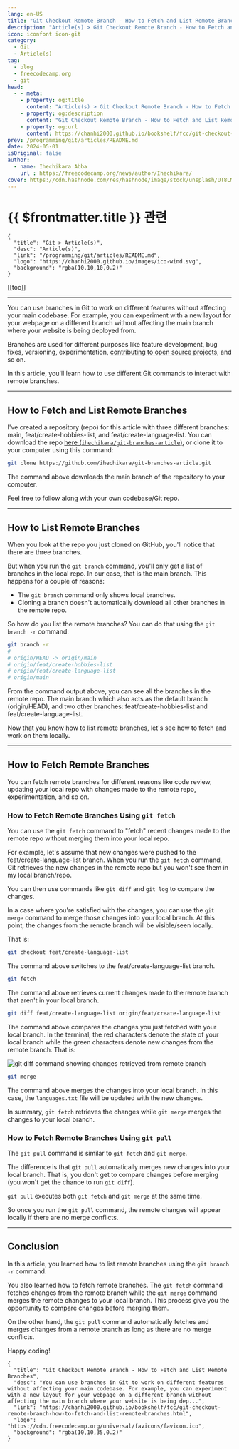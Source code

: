```yaml
---
lang: en-US
title: "Git Checkout Remote Branch - How to Fetch and List Remote Branches"
description: "Article(s) > Git Checkout Remote Branch - How to Fetch and List Remote Branches"
icon: iconfont icon-git
category: 
  - Git
  - Article(s)
tag: 
  - blog
  - freecodecamp.org
  - git
head:
  - - meta:
    - property: og:title
      content: "Article(s) > Git Checkout Remote Branch - How to Fetch and List Remote Branches"
    - property: og:description
      content: "Git Checkout Remote Branch - How to Fetch and List Remote Branches"
    - property: og:url
      content: https://chanhi2000.github.io/bookshelf/fcc/git-checkout-remote-branch-how-to-fetch-and-list-remote-branches.html
prev: /programming/git/articles/README.md
date: 2024-05-01
isOriginal: false
author:
  - name: Ihechikara Abba
    url : https://freecodecamp.org/news/author/Ihechikara/
cover: https://cdn.hashnode.com/res/hashnode/image/stock/unsplash/UT8LMo-wlyk/upload/c907bdb799b1331e27dd68f35a2b2e25.jpeg
---
```


# {{ $frontmatter.title }} 관련

```component VPCard
{
  "title": "Git > Article(s)",
  "desc": "Article(s)",
  "link": "/programming/git/articles/README.md",
  "logo": "https://chanhi2000.github.io/images/ico-wind.svg",
  "background": "rgba(10,10,10,0.2)"
}
```

[[toc]]

---

<SiteInfo
  name="Git Checkout Remote Branch - How to Fetch and List Remote Branches"
  desc="You can use branches in Git to work on different features without affecting your main codebase. For example, you can experiment with a new layout for your webpage on a different branch without affecting the main branch where your website is being dep..."
  url="https://freecodecamp.org/news/git-checkout-remote-branch-how-to-fetch-and-list-remote-branches"
  logo="https://cdn.freecodecamp.org/universal/favicons/favicon.ico"
  preview="https://cdn.hashnode.com/res/hashnode/image/stock/unsplash/UT8LMo-wlyk/upload/c907bdb799b1331e27dd68f35a2b2e25.jpeg"/>

You can use branches in Git to work on different features without affecting your main codebase. For example, you can experiment with a new layout for your webpage on a different branch without affecting the main branch where your website is being deployed from.

Branches are used for different purposes like feature development, bug fixes, versioning, experimentation, [<FontIcon icon="fa-brands fa-free-code-camp"/>contributing to open source projects](https://contribute.freecodecamp.org/#/), and so on.

In this article, you'll learn how to use different Git commands to interact with remote branches.

---

## How to Fetch and List Remote Branches

I've created a repository (repo) for this article with three different branches: main, feat/create-hobbies-list, and feat/create-language-list. You can download the repo [here (<FontIcon icon="iconfont icon-github"/>`ihechikara/git-branches-article`)](https://github.com/ihechikara/git-branches-article), or clone it to your computer using this command:

```sh
git clone https://github.com/ihechikara/git-branches-article.git
```

The command above downloads the main branch of the repository to your computer.

Feel free to follow along with your own codebase/Git repo.

---

## How to List Remote Branches

When you look at the repo you just cloned on GitHub, you'll notice that there are three branches.

But when you run the `git branch` command, you'll only get a list of branches in the local repo. In our case, that is the main branch. This happens for a couple of reasons:

- The `git branch` command only shows local branches.
- Cloning a branch doesn't automatically download all other branches in the remote repo.

So how do you list the remote branches? You can do that using the `git branch -r` command:

```sh
git branch -r
# 
# origin/HEAD -> origin/main
# origin/feat/create-hobbies-list
# origin/feat/create-language-list
# origin/main
```

From the command output above, you can see all the branches in the remote repo. The main branch which also acts as the default branch (origin/HEAD), and two other branches: feat/create-hobbies-list and feat/create-language-list.

Now that you know how to list remote branches, let's see how to fetch and work on them locally.

---

## How to Fetch Remote Branches

You can fetch remote branches for different reasons like code review, updating your local repo with changes made to the remote repo, experimentation, and so on.

### How to Fetch Remote Branches Using `git fetch`

You can use the `git fetch` command to "fetch" recent changes made to the remote repo without merging them into your local repo.

For example, let's assume that new changes were pushed to the feat/create-language-list branch. When you run the `git fetch` command, Git retrieves the new changes in the remote repo but you won't see them in my local branch/repo.

You can then use commands like `git diff` and `git log` to compare the changes.

In a case where you're satisfied with the changes, you can use the `git merge` command to merge those changes into your local branch. At this point, the changes from the remote branch will be visible/seen locally.

That is:

```sh
git checkout feat/create-language-list
```

The command above switches to the feat/create-language-list branch.

```sh
git fetch
```

The command above retrieves current changes made to the remote branch that aren't in your local branch.

```sh
git diff feat/create-language-list origin/feat/create-language-list
```

The command above compares the changes you just fetched with your local branch. In the terminal, the red characters denote the state of your local branch while the green characters denote new changes from the remote branch. That is:

![`git diff` command showing changes retrieved from remote branch](https://cdn.hashnode.com/res/hashnode/image/upload/v1714451407216/fd2ec3a7-a20f-4c1f-94a1-d7e916f183d4.png)

```sh
git merge
```

The command above merges the changes into your local branch. In this case, the <FontIcon icon="fas fa-file-lines"/>`languages.txt` file will be updated with the new changes.

In summary, `git fetch` retrieves the changes while `git merge` merges the changes to your local branch.

### How to Fetch Remote Branches Using `git pull`

The `git pull` command is similar to `git fetch` and `git merge`.

The difference is that `git pull` automatically merges new changes into your local branch. That is, you don't get to compare changes before merging (you won't get the chance to run `git diff`).

`git pull` executes both `git fetch` and `git merge` at the same time.

So once you run the `git pull` command, the remote changes will appear locally if there are no merge conflicts.

---

## Conclusion

In this article, you learned how to list remote branches using the `git branch -r` command.

You also learned how to fetch remote branches. The `git fetch` command fetches changes from the remote branch while the `git merge` command merges the remote changes to your local branch. This process give you the opportunity to compare changes before merging them.

On the other hand, the `git pull` command automatically fetches and merges changes from a remote branch as long as there are no merge conflicts.

Happy coding!

<!-- TODO: add ARTICLE CARD -->
```component VPCard
{
  "title": "Git Checkout Remote Branch - How to Fetch and List Remote Branches",
  "desc": "You can use branches in Git to work on different features without affecting your main codebase. For example, you can experiment with a new layout for your webpage on a different branch without affecting the main branch where your website is being dep...",
  "link": "https://chanhi2000.github.io/bookshelf/fcc/git-checkout-remote-branch-how-to-fetch-and-list-remote-branches.html",
  "logo": "https://cdn.freecodecamp.org/universal/favicons/favicon.ico",
  "background": "rgba(10,10,35,0.2)"
}
```
